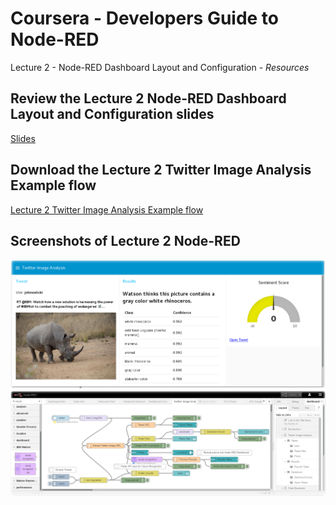 # Coursera - Developers Guide to Node-RED
Lecture 2 - Node-RED Dashboard Layout and Configuration - *Resources*

## Review the Lecture 2 Node-RED Dashboard Layout and Configuration slides
[Slides](slides/README.md)

## Download the Lecture 2 Twitter Image Analysis Example flow
[Lecture 2 Twitter Image Analysis Example flow](flows/NRD-Layout-TwitterImageAnalysis-Example.json)

## Screenshots of Lecture 2 Node-RED
![Node-RED Layout Twitter Image Analysis Dashboard](screenshots/NRD-Layout-TwitterExample.png?raw=true "Node-RED Dashboard Twitter Example")
![Node-RED Layout Twitter Flow](screenshots/NRD-Layout-TwitterExampleFlow.png?raw=true "Node-RED Dashboard Twitter Example Flow")

